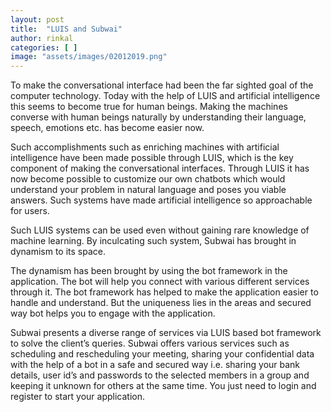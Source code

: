 ```yaml
---
layout: post
title:  "LUIS and Subwai"
author: rinkal
categories: [ ]
image: "assets/images/02012019.png"
---
```

To make the conversational interface had been the far sighted goal of the computer technology. Today with the help of LUIS and artificial intelligence this seems to become true for human beings. Making the machines converse with human beings naturally by understanding their language, speech, emotions etc. has become easier now.

Such accomplishments such as enriching machines with artificial intelligence have been made possible through LUIS, which is the key component of making the conversational interfaces. Through LUIS it has now become possible to customize our own chatbots which would understand your problem in natural language and poses you viable answers. Such systems have made artificial intelligence so approachable for users.

Such LUIS systems can be used even without gaining rare knowledge of machine learning. By inculcating such system, Subwai has brought in dynamism to its space. 

The dynamism has been brought by using the bot framework in the application. The bot will help you connect with various different services through it. The bot framework has helped to make the application easier to handle and understand. But the uniqueness lies in the areas and secured way bot helps you to engage with the application.

Subwai presents a diverse range of services via LUIS based bot framework to solve the client’s queries. Subwai  offers various services such as scheduling and rescheduling your meeting, sharing your confidential data with the  help of a bot in a safe and secured way i.e. sharing your bank details, user id’s and passwords to the selected members in a group and keeping it unknown for others at the same time. You just need to login and register to start your application.

